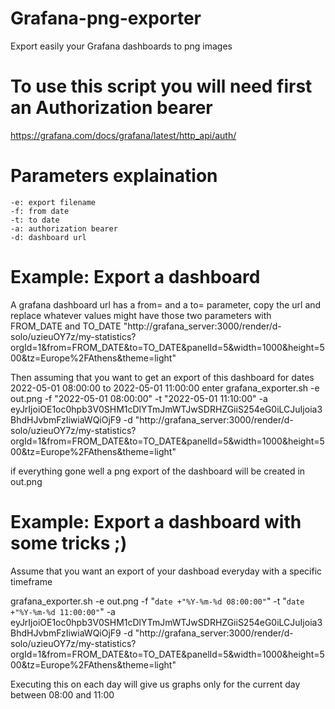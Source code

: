 # Grafana-png-exporter
Export easily your Grafana dashboards to png images

# To use this script you will need first an Authorization bearer
https://grafana.com/docs/grafana/latest/http_api/auth/

# Parameters explaination
```
-e: export filename
-f: from date
-t: to date
-a: authorization bearer
-d: dashboard url
```

# Example: Export a dashboard

A grafana dashboard url has a from= and a to= parameter, copy the url and replace whatever values might have those two parameters with FROM_DATE and TO_DATE
"http://grafana_server:3000/render/d-solo/uzieuOY7z/my-statistics?orgId=1&from=FROM_DATE&to=TO_DATE&panelId=5&width=1000&height=500&tz=Europe%2FAthens&theme=light"

Then assuming that you want to get an export of this dashboard for dates 2022-05-01 08:00:00 to 2022-05-01 11:00:00 enter
grafana_exporter.sh -e out.png -f "2022-05-01 08:00:00" -t "2022-05-01 11:10:00" -a eyJrIjoiOE1oc0hpb3V0SHM1cDlYTmJmWTJwSDRHZGiiS254eG0iLCJuIjoia3BhdHJvbmFzIiwiaWQiOjF9 -d "http://grafana_server:3000/render/d-solo/uzieuOY7z/my-statistics?orgId=1&from=FROM_DATE&to=TO_DATE&panelId=5&width=1000&height=500&tz=Europe%2FAthens&theme=light"

if everything gone well a png export of the dashboard will be created in out.png

# Example: Export a dashboard with some tricks ;)

Assume that you want an export of your dashboad everyday with a specific timeframe

grafana_exporter.sh -e out.png -f "`date +"%Y-%m-%d 08:00:00"`" -t "`date +"%Y-%m-%d 11:00:00"`" -a eyJrIjoiOE1oc0hpb3V0SHM1cDlYTmJmWTJwSDRHZGiiS254eG0iLCJuIjoia3BhdHJvbmFzIiwiaWQiOjF9 -d "http://grafana_server:3000/render/d-solo/uzieuOY7z/my-statistics?orgId=1&from=FROM_DATE&to=TO_DATE&panelId=5&width=1000&height=500&tz=Europe%2FAthens&theme=light"

Executing this on each day will give us graphs only for the current day between 08:00 and 11:00
